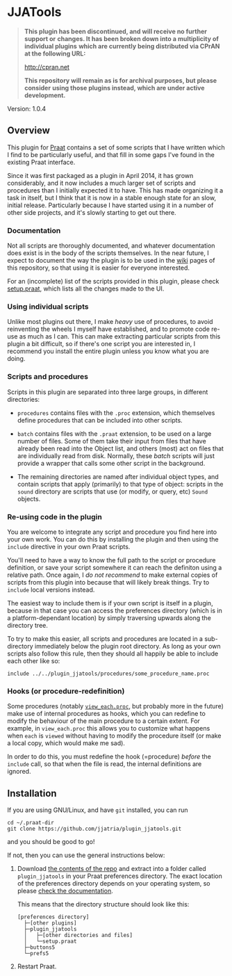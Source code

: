 JJATools
========

> **This plugin has been discontinued, and will receive no further support or**
> **changes. It has been broken down into a multiplicity of individual plugins**
> **which are currently being distributed via CPrAN at the following URL:**
>
> http://cpran.net
>
> **This repository will remain as is for archival purposes, but please consider**
> **using those plugins instead, which are under active development.**

Version: 1.0.4

## Overview

This plugin for [Praat][] contains a set of some scripts that I have written
which I find to be particularly useful, and that fill in some gaps I've found in
the existing Praat interface.

Since it was first packaged as a plugin in April 2014, it has grown
considerably, and it now includes a much larger set of scripts and procedures
than I initially expected it to have. This has made organizing it a task in
itself, but I think that it is now in a stable enough state for an slow, initial
release. Particularly because I have started using it in a number of other side
projects, and it's slowly starting to get out there.

### Documentation

Not all scripts are thoroughly documented, and whatever documentation does exist
is in the body of the scripts themselves. In the near future, I expect to
document the way the plugin is to be used in the [wiki][] pages of this repository,
so that using it is easier for everyone interested.

[wiki]: https://github.com/jjatria/plugin_jjatools/wiki

For an (incomplete) list of the scripts provided in this plugin, please check
[setup.praat][setup], which lists all the changes made to the UI.

[setup]: https://github.com/jjatria/plugin_jjatools/blob/master/setup.praat

### Using individual scripts

Unlike most plugins out there, I make _heavy_ use of procedures, to avoid
reinventing the wheels I myself have established, and to promote code re-use
as much as I can. This can make extracting particular scripts from this plugin
a bit difficult, so if there's one script you are interested in, I recommend you
install the entire plugin unless you know what you are doing.

### Scripts and procedures

Scripts in this plugin are separated into three large groups, in different
directories:

*  `procedures` contains files with the `.proc` extension, which themselves
   define procedures that can be included into other scripts.

*  `batch` contains files with the `.praat` extension, to be used on a large
   number of files. Some of them take their input from files that have already
   been read into the Object list, and others (most) act on files that are
   individually read from disk. Normally, these _batch_ scripts will just
   provide a wrapper that calls some other script in the background.

*  The remaining directories are named after individual object types, and
   contain scripts that apply (primarily) to that type of object: scripts in the
   `sound` directory are scripts that use (or modify, or query, etc) `Sound`
   objects.
   
### Re-using code in the plugin
   
You are welcome to integrate any script and procedure you find here into your
own work. You can do this by installing the plugin and then using the `include`
directive in your own Praat scripts.

You'll need to have a way to know the full path to the script or procedure
definition, or save your script somewhere it can reach the definiton using a
relative path. Once again, I _do not recommend_ to make external copies of
scripts from this plugin into because that will likely break things. Try to
`include` local versions instead.

The easiest way to include them is if your own script is itself in a plugin,
because in that case you can access the preferences directory (which is in a
platform-dependant location) by simply traversing upwards along the directory 
tree.

To try to make this easier, all scripts and procedures are located in a
sub-directory immediately below the plugin root directory. As long as your own
scripts also follow this rule, then they should all happily be able to include
each other like so:

    include ../../plugin_jjatools/procedures/some_procedure_name.proc

### Hooks (or procedure-redefinition)    
    
Some procedures (notably [`view_each.proc`][view_each], but probably more in the future) make
use of internal procedures as hooks, which you can redefine to modify the 
behaviour of the main procedure to a certain extent. For example, in
`view_each.proc` this allows you to customize what happens when `each` is 
`viewed` without having to modify the procedure itself (or make a local copy, 
which would make me sad).

[view_each]: https://github.com/jjatria/plugin_jjatools/blob/master/procedures/view_each.proc

In order to do this, you must redefine the hook (=procedure) *before* the 
`include` call, so that when the file is read, the internal definitions are 
ignored.

## Installation

If you are using GNU/Linux, and have `git` installed, you can run

    cd ~/.praat-dir
    git clone https://github.com/jjatria/plugin_jjatools.git

and you should be good to go!

If not, then you can use the general instructions below:

1. Download [the contents of the repo][zip] and extract into a folder called
   `plugin_jjatools` in your Praat preferences directory. The exact location of
   the preferences directory depends on your operating system, so please
   [check the documentation][preferences].
   
   This means that the directory structure should look like this:

   ~~~~   
   [preferences directory]
     ├─[other plugins]
     ├─plugin_jjatools
     │   ├─[other directories and files]
     │   └─setup.praat
     ├─buttons5
     └─prefs5
   ~~~~
   
2. Restart Praat.

[praat]: www.praat.org
[preferences]: http://www.fon.hum.uva.nl/praat/manual/preferences_directory.html
[zip]: https://github.com/jjatria/plugin_jjatools/releases/latest
